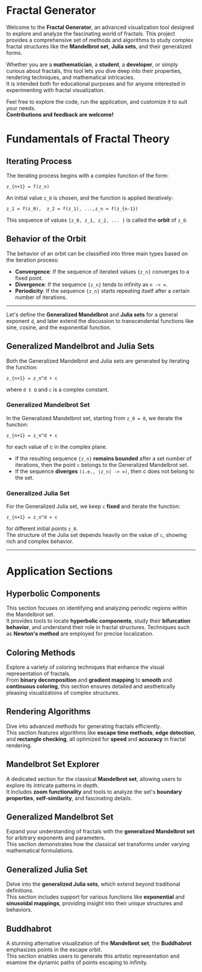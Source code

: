 # Fractal Generator

Welcome to the **Fractal Generator**, an advanced visualization tool designed to explore and analyze the fascinating world of fractals. This project provides a comprehensive set of methods and algorithms to study complex fractal structures like the **Mandelbrot set**, **Julia sets**, and their generalized forms.

Whether you are a **mathematician**, a **student**, a **developer**, or simply curious about fractals, this tool lets you dive deep into their properties, rendering techniques, and mathematical intricacies.  
It is intended both for educational purposes and for anyone interested in experimenting with fractal visualization.

Feel free to explore the code, run the application, and customize it to suit your needs.  
**Contributions and feedback are welcome!**

# Fundamentals of Fractal Theory

## Iterating Process

The iterating process begins with a complex function of the form:

`z_{n+1} = f(z_n)`

An initial value `z_0` is chosen, and the function is applied iteratively:

`z_1 = f(z_0),  z_2 = f(z_1), ...,z_n = f(z_{n-1})`

This sequence of values `{z_0, z_1, z_2, ... }` is called the **orbit** of `z_0`.

## Behavior of the Orbit

The behavior of an orbit can be classified into three main types based on the iteration process:

- **Convergence**: If the sequence of iterated values `{z_n}` converges to a fixed point.
- **Divergence**: If the sequence `{z_n}` tends to infinity as `n -> ∞`.
- **Periodicity**: If the sequence `{z_n}` starts repeating itself after a certain number of iterations.

---

Let's define the **Generalized Mandelbrot** and **Julia sets** for a general exponent `d`, and later extend the discussion to transcendental functions like sine, cosine, and the exponential function.

## Generalized Mandelbrot and Julia Sets

Both the Generalized Mandelbrot and Julia sets are generated by iterating the function:

`z_{n+1} = z_n^d + c`

where `d ∈ Q` and `c` is a complex constant.

### Generalized Mandelbrot Set

In the Generalized Mandelbrot set, starting from `z_0 = 0`, we iterate the function:

`z_{n+1} = z_n^d + c`

for each value of c in the complex plane.  
- If the resulting sequence `{z_n}` **remains bounded** after a set number of iterations, then the point `c` belongs to the Generalized Mandelbrot set.
- If the sequence **diverges** `(i.e., |z_n| -> ∞)`, then c does not belong to the set.

### Generalized Julia Set

For the Generalized Julia set, we keep `c` **fixed** and iterate the function:

`z_{n+1} = z_n^d + c`

for different initial points `z_0`.  
The structure of the Julia set depends heavily on the value of `c`, showing rich and complex behavior.

---

# Application Sections

## Hyperbolic Components

This section focuses on identifying and analyzing periodic regions within the Mandelbrot set.  
It provides tools to locate **hyperbolic components**, study their **bifurcation behavior**, and understand their role in fractal structures. Techniques such as **Newton's method** are employed for precise localization.

## Coloring Methods

Explore a variety of coloring techniques that enhance the visual representation of fractals.  
From **binary decomposition** and **gradient mapping** to **smooth** and **continuous coloring**, this section ensures detailed and aesthetically pleasing visualizations of complex structures.

## Rendering Algorithms

Dive into advanced methods for generating fractals efficiently.  
This section features algorithms like **escape time methods**, **edge detection**, and **rectangle checking**, all optimized for **speed** and **accuracy** in fractal rendering.

## Mandelbrot Set Explorer

A dedicated section for the classical **Mandelbrot set**, allowing users to explore its intricate patterns in depth.  
It includes **zoom functionality** and tools to analyze the set's **boundary properties**, **self-similarity**, and fascinating details.

## Generalized Mandelbrot Set

Expand your understanding of fractals with the **generalized Mandelbrot set** for arbitrary exponents and parameters.  
This section demonstrates how the classical set transforms under varying mathematical formulations.

## Generalized Julia Set

Delve into the **generalized Julia sets**, which extend beyond traditional definitions.  
This section includes support for various functions like **exponential** and **sinusoidal mappings**, providing insight into their unique structures and behaviors.

## Buddhabrot

A stunning alternative visualization of the **Mandelbrot set**, the **Buddhabrot** emphasizes points in the escape orbit.  
This section enables users to generate this artistic representation and examine the dynamic paths of points escaping to infinity.

